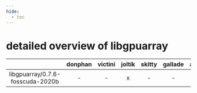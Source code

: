 ```yaml
---
hide:
  - toc
---
```


detailed overview of libgpuarray
================================

| |donphan|victini|joltik|skitty|gallade|accelgor|swalot|doduo|
| :---: | :---: | :---: | :---: | :---: | :---: | :---: | :---: | :---: |
|libgpuarray/0.7.6-fosscuda-2020b|-|-|x|-|-|x|-|-|
